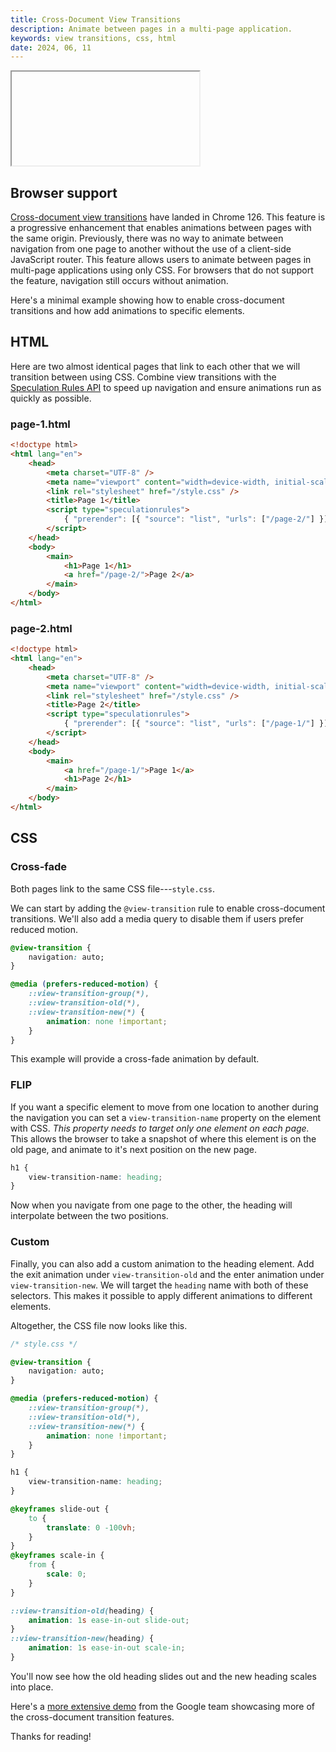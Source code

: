 ```yaml
---
title: Cross-Document View Transitions
description: Animate between pages in a multi-page application.
keywords: view transitions, css, html
date: 2024, 06, 11
---
```


<drab-youtube aria-label="YouTube Tutorial" uid="5yTXcA0iXcI">
    <iframe data-content loading="lazy"></iframe>
</drab-youtube>

## Browser support

[Cross-document view transitions](https://developer.chrome.com/docs/web-platform/view-transitions/cross-document) have landed in Chrome 126. This feature is a progressive enhancement that enables animations between pages with the same origin. Previously, there was no way to animate between navigation from one page to another without the use of a client-side JavaScript router. This feature allows users to animate between pages in multi-page applications using only CSS. For browsers that do not support the feature, navigation still occurs without animation.

Here's a minimal example showing how to enable cross-document transitions and how add animations to specific elements.

## HTML

Here are two almost identical pages that link to each other that we will transition between using CSS. Combine view transitions with the [Speculation Rules API](https://blog.robino.dev/posts/speculation-rules-api) to speed up navigation and ensure animations run as quickly as possible.

### page-1.html

```html
<!doctype html>
<html lang="en">
	<head>
		<meta charset="UTF-8" />
		<meta name="viewport" content="width=device-width, initial-scale=1" />
		<link rel="stylesheet" href="/style.css" />
		<title>Page 1</title>
		<script type="speculationrules">
			{ "prerender": [{ "source": "list", "urls": ["/page-2/"] }] }
		</script>
	</head>
	<body>
		<main>
			<h1>Page 1</h1>
			<a href="/page-2/">Page 2</a>
		</main>
	</body>
</html>
```

### page-2.html

```html
<!doctype html>
<html lang="en">
	<head>
		<meta charset="UTF-8" />
		<meta name="viewport" content="width=device-width, initial-scale=1" />
		<link rel="stylesheet" href="/style.css" />
		<title>Page 2</title>
		<script type="speculationrules">
			{ "prerender": [{ "source": "list", "urls": ["/page-1/"] }] }
		</script>
	</head>
	<body>
		<main>
			<a href="/page-1/">Page 1</a>
			<h1>Page 2</h1>
		</main>
	</body>
</html>
```

## CSS

### Cross-fade

Both pages link to the same CSS file---`style.css`.

We can start by adding the `@view-transition` rule to enable cross-document transitions. We'll also add a media query to disable them if users prefer reduced motion.

```css
@view-transition {
	navigation: auto;
}

@media (prefers-reduced-motion) {
	::view-transition-group(*),
	::view-transition-old(*),
	::view-transition-new(*) {
		animation: none !important;
	}
}
```

This example will provide a cross-fade animation by default.

### FLIP

If you want a specific element to move from one location to another during the navigation you can set a `view-transition-name` property on the element with CSS. _This property needs to target only one element on each page._ This allows the browser to take a snapshot of where this element is on the old page, and animate to it's next position on the new page.

```css
h1 {
	view-transition-name: heading;
}
```

Now when you navigate from one page to the other, the heading will interpolate between the two positions.

### Custom

Finally, you can also add a custom animation to the heading element. Add the exit animation under `view-transition-old` and the enter animation under `view-transition-new`. We will target the `heading` name with both of these selectors. This makes it possible to apply different animations to different elements.

Altogether, the CSS file now looks like this.

```css
/* style.css */

@view-transition {
	navigation: auto;
}

@media (prefers-reduced-motion) {
	::view-transition-group(*),
	::view-transition-old(*),
	::view-transition-new(*) {
		animation: none !important;
	}
}

h1 {
	view-transition-name: heading;
}

@keyframes slide-out {
	to {
		translate: 0 -100vh;
	}
}
@keyframes scale-in {
	from {
		scale: 0;
	}
}

::view-transition-old(heading) {
	animation: 1s ease-in-out slide-out;
}
::view-transition-new(heading) {
	animation: 1s ease-in-out scale-in;
}
```

You'll now see how the old heading slides out and the new heading scales into place.

Here's a [more extensive demo](https://view-transitions.netlify.app/stack-navigator/mpa/) from the Google team showcasing more of the cross-document transition features.

Thanks for reading!
